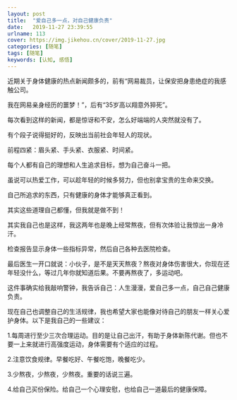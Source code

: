 ```yaml
---
layout: post
title:  "爱自己多一点，对自己健康负责"
date:   2019-11-27 23:39:55
urlname: 113
cover: https://img.jikehou.cn/cover/2019-11-27.jpg
categories: [随笔]
tags: [随笔]
keywords: [认知, 感悟]
---
```

近期关于身体健康的热点新闻颇多的，前有“网易裁员，让保安把身患绝症的我感触公司。

我在网易亲身经历的噩梦！”，后有“35岁高以翔意外猝死”。

每次看到这样的新闻，都是惊讶和不安，怎么好端端的人突然就没有了。

有个段子说得挺好的，反映出当前社会年轻人的现状。

前程四紧：眉头紧、手头紧、衣服紧、时间紧。

每个人都有自己的理想和人生追求目标，想为自己奋斗一把。

虽说可以热爱工作，可以趁年轻的时候多努力，但也别拿宝贵的生命来交换。

自己所追求的东西，只有健康的身体才能够真正看到。
<!-- more -->
其实这些道理自己都懂，但我就是做不到！

其实我自己也是这样，我这两年也是晚上经常熬夜，但有次体验让我惊出一身冷汗。

检查报告显示身体一些指标异常，然后自己各种去医院检查。

最后医生一开口就说：小伙子，是不是天天熬夜？熬夜对身体伤害很大，你现在还年轻没什么，等过几年你就知道后果。不要再熬夜了，多运动吧。

这件事确实给我敲响警钟，我告诉自己：人生漫漫，爱自己多一点，自己自己健康负责。

现在自己也调整自己的生活规律，我也希望大家也能像对待自己的朋友一样关心爱护身体。以下是我自己的一些建议：

1.每周进行至少三次合理运动。目的是让自己出汗，有助于身体新陈代谢。但也不要一上来就进行高强度运动，身体需要有个适应的过程。

2.注意饮食规律。早餐吃好、午餐吃饱，晚餐吃少。

3.少熬夜，少熬夜，少熬夜。重要的话说三遍。

4.给自己买份保险。给自己一个心理安慰，也给自己一道最后的健康保障。